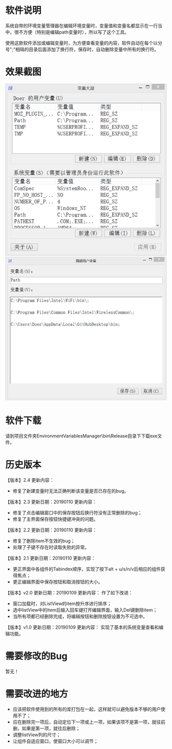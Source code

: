 软件说明
========
系统自带的环境变量管理器在编辑环境变量时，变量值和变量名都显示在一行当中，很不方便（特别是编辑path变量时），所以写了这个工具。

使用这款软件添加或编辑变量时，为方便查看变量的内容，软件自动在每个以分号";"相隔的目录后面添加了换行符，保存时，自动删除变量中所有的换行符。

效果截图
========
![主界面](mainForm.png)
![变量编辑界面](subForm.png) 

软件下载
============
请到项目文件夹EnvironmentVariablesManager\bin\Release目录下下载exe文件。

历史版本
========
【版本】2.4
更新内容：
- 修复了新建变量时无法正确判断该变量是否已存在的bug。

【版本】2.3
更新日期：20190110
更新内容：
- 修复了点击编辑窗口中的保存按钮后换行符没有正常删除的bug；
- 修复了主界面保存按钮快捷键冲突的问题。

【版本】2.2
更新日期：20190110
更新内容：
- 修复了删除item不生效的bug；
- 处理了子键不存在时读取失败的异常。

【版本】2.1
更新日期：20190110
更新内容：
- 更正界面中各组件的Tabindex顺序，实现了按下alt + u/s/n/v后相应的组件获得焦点；
- 更正编辑界面中保存按钮和取消按钮的大小。

【版本】v2.0
更新日期：20190109
更新内容：
作了如下改进：
- 窗口加载时，对ListView的item按升序进行排序；
- 选中listView中的item后输入回车键打开编辑界面，输入Del键删除item；
-  当所有项都已经删除完成，将编辑按钮和删除按钮设置为不可选中。

【版本】v1.0
更新日期：20190109
更新内容：
实现了基本的系统变量查看和编辑功能。

需要修改的Bug
=================
暂无！

需要改进的地方
===============
- 应该把软件使用到的所有的库打包在一起，这样就可以避免版本不够的用户使用不了；
- 应在删除完一项后，自动定位下一项或上一项，如果该项不是第一项，就往前删，如果是第一项，就往后删除；
- 调整listView列的尺寸；
- 让组件自适应窗口，使窗口大小可以调节；
